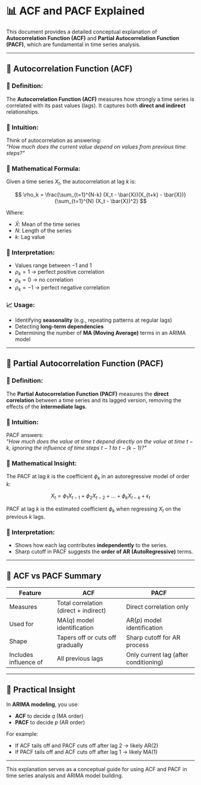 # 📊 ACF and PACF Explained

This document provides a detailed conceptual explanation of **Autocorrelation Function (ACF)** and **Partial Autocorrelation Function (PACF)**, which are fundamental in time series analysis.

---

## 🔁 Autocorrelation Function (ACF)

### 📌 Definition:
The **Autocorrelation Function (ACF)** measures how strongly a time series is correlated with its past values (lags). It captures both **direct and indirect** relationships.

### 🧠 Intuition:
Think of autocorrelation as answering:  
*"How much does the current value depend on values from previous time steps?"*

### 📐 Mathematical Formula:
Given a time series $X_t$, the autocorrelation at lag $k$ is:

$$
\rho_k = \frac{\sum_{t=1}^{N-k} (X_t - \bar{X})(X_{t+k} - \bar{X})}{\sum_{t=1}^{N} (X_t - \bar{X})^2}
$$

Where:
- $\bar{X}$: Mean of the time series  
- $N$: Length of the series  
- $k$: Lag value

### 🔎 Interpretation:
- Values range between $-1$ and $1$
- $\rho_k = 1$ → perfect positive correlation  
- $\rho_k = 0$ → no correlation  
- $\rho_k = -1$ → perfect negative correlation

### 📈 Usage:
- Identifying **seasonality** (e.g., repeating patterns at regular lags)
- Detecting **long-term dependencies**
- Determining the number of **MA (Moving Average)** terms in an ARIMA model

---

## 🔗 Partial Autocorrelation Function (PACF)

### 📌 Definition:
The **Partial Autocorrelation Function (PACF)** measures the **direct correlation** between a time series and its lagged version, removing the effects of the **intermediate lags**.

### 🧠 Intuition:
PACF answers:  
*"How much does the value at time $t$ depend directly on the value at time $t-k$, ignoring the influence of time steps $t-1$ to $t-(k-1)$?"*

### 📐 Mathematical Insight:
The PACF at lag $k$ is the coefficient $\phi_k$ in an autoregressive model of order $k$:

$$
X_t = \phi_1 X_{t-1} + \phi_2 X_{t-2} + \dots + \phi_k X_{t-k} + \epsilon_t
$$

PACF at lag $k$ is the estimated coefficient $\phi_k$ when regressing $X_t$ on the previous $k$ lags.

### 🔎 Interpretation:
- Shows how each lag contributes **independently** to the series.
- Sharp cutoff in PACF suggests the **order of AR (AutoRegressive)** terms.

---

## 🧠 ACF vs PACF Summary

| Feature              | ACF                              | PACF                              |
|----------------------|-----------------------------------|------------------------------------|
| Measures              | Total correlation (direct + indirect) | Direct correlation only             |
| Used for              | MA($q$) model identification         | AR($p$) model identification          |
| Shape                 | Tapers off or cuts off gradually   | Sharp cutoff for AR process         |
| Includes influence of | All previous lags                  | Only current lag (after conditioning) |

---

## 🔄 Practical Insight

In **ARIMA modeling**, you use:
- **ACF** to decide $q$ (MA order)
- **PACF** to decide $p$ (AR order)

For example:
- If ACF tails off and PACF cuts off after lag 2 → likely AR(2)
- If PACF tails off and ACF cuts off after lag 1 → likely MA(1)

---

This explanation serves as a conceptual guide for using ACF and PACF in time series analysis and ARIMA model building.
